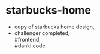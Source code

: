 # starbucks-home
* copy of starbucks home design,<br>
 * challenger completed,<br>
 #frontend,<br>
 #danki.code.
